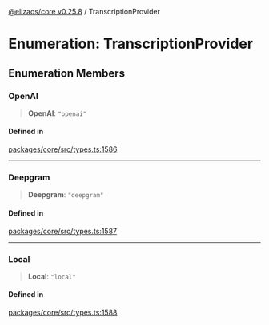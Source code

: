 [@elizaos/core v0.25.8](../index.md) / TranscriptionProvider

# Enumeration: TranscriptionProvider

## Enumeration Members

### OpenAI

> **OpenAI**: `"openai"`

#### Defined in

[packages/core/src/types.ts:1586](https://github.com/elizaOS/eliza/blob/main/packages/core/src/types.ts#L1586)

***

### Deepgram

> **Deepgram**: `"deepgram"`

#### Defined in

[packages/core/src/types.ts:1587](https://github.com/elizaOS/eliza/blob/main/packages/core/src/types.ts#L1587)

***

### Local

> **Local**: `"local"`

#### Defined in

[packages/core/src/types.ts:1588](https://github.com/elizaOS/eliza/blob/main/packages/core/src/types.ts#L1588)
